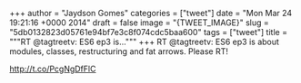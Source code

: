 
+++
author = "Jaydson Gomes"
categories = ["tweet"]
date = "Mon Mar 24 19:21:16 +0000 2014"
draft = false
image = "{TWEET_IMAGE}"
slug = "5db0132823d05761e94bf7e3c8f074cdc5baa600"
tags = ["tweet"]
title = """RT @tagtreetv: ES6 ep3 is..."""
+++
RT @tagtreetv: ES6 ep3 is about modules, classes, restructuring and fat arrows. Please RT! 

http://t.co/PcgNgDfFlC
